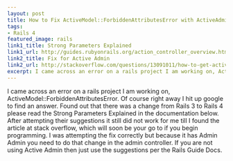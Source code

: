 ```yaml
---
layout: post
title: How to Fix ActiveModel::ForbiddenAttributesError with ActiveAdmin
tags:
- Rails 4
featured_image: rails
link1_title: Strong Parameters Explained
link1_url: http://guides.rubyonrails.org/action_controller_overview.html#strong-parameters
link2_title: Fix for Active Admin
link2_url: http://stackoverflow.com/questions/13091011/how-to-get-activeadmin-to-work-with-strong-parameters
excerpt: I came across an error on a rails project I am working on, ActiveModel::ForbiddenAttributesError. Of course right away I hit up google to find an answer
---
```

I came across an error on a rails project I am working on,
ActiveModel::ForbiddenAttributesError. 
Of course right away I hit up google to find an answer.
Found out that there was a change from Rails 3 to Rails 4 please read
the Strong Parameters Explained in the documentation below. After
attempting their suggestions it still did not work for me till I found
the article at stack overflow, which will soon be your go to if you
begin programming. I was attempting the fix correctly but because it has
Admin Admin you need to do that change in the admin controller. If you
are not using Active Admin then just use the suggestions per the Rails
Guide Docs.
